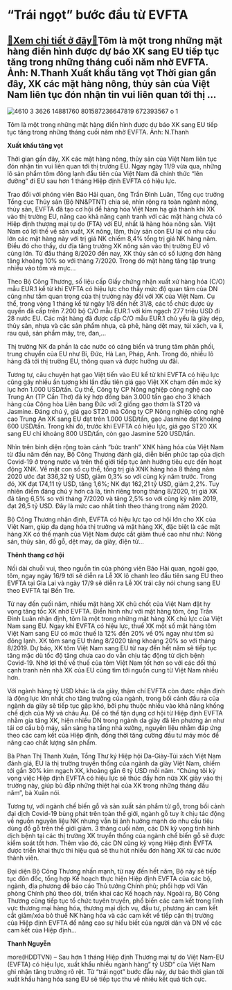 “Trái ngọt” bước đầu từ EVFTA
=============================

[:gift:Xem chi tiết ở đây:gift:](https://hddtvn.com/trai-ngot-buoc-dau-tu-evfta/)Tôm là một trong những mặt hàng điển hình được dự báo XK sang EU tiếp tục tăng trong những tháng cuối năm nhờ EVFTA. Ảnh: N.Thanh Xuất khẩu tăng vọt Thời gian gần đây, XK các mặt hàng nông, thủy sản của Việt Nam liên tục đón nhận tin vui liên quan tới thị …
-----------------------------------------------------------------------------------------------------------------------------------------------------------------------------------------------------------------------------------------------------------------





![4610 3 3626 14881760 801587236647819 672393567 o 1](https://haiquanonline.com.vn/stores/news_dataimages/hoannm/092020/14/16/in_article/4610_3-3626_14881760_801587236647819_672393567_o_1.jpg?rt=20200915081834 "Tôm là một trong những mặt hàng điển hình được dự báo XK sang EU tiếp tục tăng trong những tháng cuối năm nhờ EVFTA. 	Ảnh: N.Thanh")


Tôm là một trong những mặt hàng điển hình được dự báo XK sang EU tiếp tục tăng trong những tháng cuối năm nhờ EVFTA. Ảnh: N.Thanh



**Xuất khẩu tăng vọt**


Thời gian gần đây, XK các mặt hàng nông, thủy sản của Việt Nam liên tục đón nhận tin vui liên quan tới thị trường EU. Ngay ngày 11/9 vừa qua, những lô sản phẩm tôm đông lạnh đầu tiên của Việt Nam đã chính thức “lên đường” đi EU sau hơn 1 tháng Hiệp định EVFTA có hiệu lực.


Trao đổi với phóng viên Báo Hải quan, ông Trần Đình Luân, Tổng cục trưởng Tổng cục Thủy sản (Bộ NN&PTNT) chia sẻ, nhìn rộng ra toàn ngành nông, thủy sản, EVFTA đã tạo cơ hội để hàng hóa Việt Nam hạ giá thành khi XK vào thị trường EU, nâng cao khả năng cạnh tranh với các mặt hàng chưa có Hiệp định thương mại tự do (FTA) với EU, nhất là hàng hóa nông sản. Việt Nam có lợi thế về sản xuất, XK nông, lâm, thủy sản còn EU lại có nhu cầu lớn các mặt hàng này với trị giá NK chiếm 8,4% tổng trị giá NK hàng năm. Điều đó cho thấy, dư địa tăng trưởng XK nông sản vào thị trường EU vô cùng lớn. Từ đầu tháng 8/2020 đến nay, XK thủy sản có số lượng đơn hàng tăng khoảng 10% so với tháng 7/2020. Trong đó mặt hàng tăng tập trung nhiều vào tôm và mực…





Theo Bộ Công Thương, số liệu cấp Giấy chứng nhận xuất xứ hàng hóa (C/O) mẫu EUR.1 kể từ khi EVFTA có hiệu lực cho thấy mức độ quan tâm của DN cũng như tầm quan trọng của thị trường này đối với XK của Việt Nam. 
Cụ thể, trong vòng 1 tháng kể từ ngày 1/8 đến hết 31/8, các tổ chức được ủy quyền đã cấp trên 7.200 bộ C/O mẫu EUR.1 với kim ngạch 277 triệu USD đi 28 nước EU. Các mặt hàng đã được cấp C/O mẫu EUR.1 chủ yếu là giày dép, thủy sản, nhựa và các sản phẩm nhựa, cà phê, hàng dệt may, túi xách, va li, rau quả, sản phẩm mây, tre, đan,…


Thị trường NK đa phần là các nước có cảng biển và trung tâm phân phối, trung chuyển của EU như Bỉ, Đức, Hà Lan, Pháp, Anh. Trong đó, nhiều lô hàng đã tới thị trường EU, thông quan và được hưởng ưu đãi.






Tương tự, câu chuyện hạt gạo Việt tiến vào EU kể từ khi EVFTA có hiệu lực cũng gây nhiều ấn tượng khi lần đầu tiên giá gạo Việt XK chạm đến mức kỷ lục hơn 1.000 USD/tấn. Cụ thể, Công ty CP Nông nghiệp công nghệ cao Trung An (TP Cần Thơ) đã ký hợp đồng bán 3.000 tấn gạo cho 3 khách hàng của Cộng hòa Liên bang Đức với 2 giống gạo thơm là ST20 và Jasmine. Đáng chú ý, giá gạo ST20 mà Công ty CP Nông nghiệp công nghệ cao Trung An XK sang EU đạt trên 1.000 USD/tấn, gạo Jasmine đạt khoảng 600 USD/tấn. Trong khi đó, trước khi EVFTA có hiệu lực, giá gạo ST20 XK sang EU chỉ khoảng 800 USD/tấn, còn gạo Jasmine 520 USD/tấn.


Nhìn trên bình diện rộng toàn cảnh “bức tranh” XNK hàng hóa của Việt Nam từ đầu năm đến nay, Bộ Công Thương đánh giá, diễn biến phức tạp của dịch Covid-19 ở trong nước và trên thế giới tiếp tục ảnh hưởng tiêu cực đến hoạt động XNK. Về mặt con số cụ thể, tổng trị giá XNK hàng hóa 8 tháng năm 2020 ước đạt 336,32 tỷ USD, giảm 0,3% so với cùng kỳ năm trước. Trong đó, XK đạt 174,11 tỷ USD, tăng 1,6%; NK đạt 162,21 tỷ USD, giảm 2,2%. Tuy nhiên điểm đáng chú ý hơn cả là, tính riêng trong tháng 8/2020, trị giá XK đã tăng 6,5% so với tháng 7/2020 và tăng 2,5% so với cùng kỳ năm 2019, đạt 26,5 tỷ USD. Đây là mức cao nhất tính theo tháng trong năm 2020.


Bộ Công Thương nhận định, EVFTA có hiệu lực tạo cơ hội lớn cho XK của Việt Nam, giúp đa dạng hóa thị trường và mặt hàng XK, đặc biệt là các mặt hàng XK có thế mạnh của Việt Nam được cắt giảm thuế cao như như: Nông sản, thủy sản, đồ gỗ, dệt may, da giày, điện tử…


**Thênh thang cơ hội**


Nối dài chuỗi vui, theo nguồn tin của phóng viên Báo Hải quan, ngoài gạo, tôm, ngay ngày 16/9 tới sẽ diễn ra Lễ XK lô chanh leo đầu tiên sang EU theo EVFTA tại Gia Lai và ngày 17/9 sẽ diễn ra Lễ XK trái cây nói chung sang EU theo EVFTA tại Bến Tre.


Từ nay đến cuối năm, nhiều mặt hàng XK chủ chốt của Việt Nam đặt hy vọng tăng tốc XK nhờ EVFTA. Điển hình như với mặt hàng tôm, ông Trần Đình Luân nhận định, tôm là một trong những mặt hàng XK chủ lực của Việt Nam sang EU. Ngay khi EVFTA có hiệu lực, thuế XK một số mặt hàng tôm Việt Nam sang EU có mức thuế là 12% đến 20% về 0% ngay như tôm sú đông lạnh. XK tôm sang EU tháng 8/2020 tăng khoảng 20% so với tháng 8/2019. Dự báo, XK tôm Việt Nam sang EU từ nay đến hết năm sẽ tiếp tục tăng mặc dù tốc độ tăng chưa cao do vẫn chịu tác động từ dịch bệnh Covid-19. Nhờ lợi thế về thuế của tôm Việt Nam tốt hơn so với các đối thủ cạnh tranh nên nhà XK của EU cũng tìm tới nguồn cung từ Việt Nam nhiều hơn.


Với ngành hàng tỷ USD khác là da giày, thậm chí EVFTA còn được nhận định là động lực lớn nhất cho tăng trưởng của ngành, trong bối cảnh đầu ra của ngành da giày sẽ tiếp tục gặp khó, bởi phụ thuộc nhiều vào khả năng khống chế dịch của Mỹ và châu Âu. Để có thể tận dụng cơ hội từ Hiệp định EVFTA nhằm gia tăng XK, hiện nhiều DN trong ngành da giày đã lên phương án như tái cơ cấu bộ máy, sẵn sàng hạ tầng nhà xưởng, nguyên liệu nhằm đáp ứng theo các cam kết của Hiệp định, đồng thời tăng cường đầu tư máy móc để nâng cao chất lượng sản phẩm.


Bà Phan Thị Thanh Xuân, Tổng Thư ký Hiệp hội Da-Giày-Túi xách Việt Nam đánh giá, EU là thị trường truyền thống của ngành da giày Việt Nam, chiếm tới gần 30% kim ngạch XK, khoảng gần 6 tỷ USD mỗi năm. “Chúng tôi kỳ vọng việc Hiệp định EVFTA có hiệu lực sẽ thúc đẩy hơn nữa XK giày vào thị trường này, giúp bù đắp những thiệt hại của XK trong những tháng đầu năm”, bà Xuân nói.


Tương tự, với ngành chế biến gỗ và sản xuất sản phẩm từ gỗ, trong bối cảnh đại dịch Covid-19 bùng phát trên toàn thế giới, ngành gỗ tuy ít chịu tác động về nguồn nguyên liệu NK nhưng vẫn bị ảnh hưởng mạnh do nhu cầu tiêu dùng đồ gỗ trên thế giới giảm. 3 tháng cuối năm, các DN kỳ vọng tình hình dịch bệnh tại các thị trường XK truyền thống của ngành chế biến gỗ sẽ được kiểm soát tốt hơn. Thêm vào đó, các DN cũng kỳ vọng Hiệp định EVFTA được triển khai thực thi hiệu quả sẽ thu hút nhiều đơn hàng XK từ các nước thành viên.


Đại diện Bộ Công Thương nhấn mạnh, từ nay đến hết năm, Bộ này sẽ tiếp tục đôn đốc, tổng hợp Kế hoạch thực hiện Hiệp định EVFTA của các bộ, ngành, địa phương để báo cáo Thủ tướng Chính phủ; phối hợp với Văn phòng Chính phủ theo dõi, triển khai các Kế hoạch này. Ngoài ra, Bộ Công Thương cũng tiếp tục tổ chức tuyên truyền, phổ biến các cam kết trong lĩnh vực thương mại hàng hóa, thương mại dịch vụ, đầu tư, phương án cam kết cắt giảm/xóa bỏ thuế NK hàng hóa và các cam kết về tiếp cận thị trường của Hiệp định EVFTA để nâng cao sự hiểu biết của người dân và DN về các cam kết của Hiệp định…




**Thanh Nguyễn**



more(HDDTVN) – Sau hơn 1 tháng Hiệp định Thương mại tự do Việt Nam-EU (EVFTA) có hiệu lực, xuất khẩu nhiều ngành hàng” tỷ USD” của Việt Nam ghi nhận tăng trưởng rõ rệt. Từ “trái ngọt” bước đầu này, dự báo thời gian tới xuất khẩu hàng hóa sang EU sẽ tiếp tục thu về nhiều kết quả tích cực.

